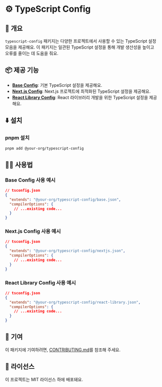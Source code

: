 # ⚙️ TypeScript Config

## 📖 개요

`typescript-config` 패키지는 다양한 프로젝트에서 사용할 수 있는 TypeScript 설정 모음을 제공해요. 이 패키지는 일관된 TypeScript 설정을 통해 개발 생산성을 높이고 오류를 줄이는 데 도움을 줘요.

## 📦 제공 기능

- **[Base Config](./base.json)**: 기본 TypeScript 설정을 제공해요.
- **[Next.js Config](./nextjs.json)**: Next.js 프로젝트에 최적화된 TypeScript 설정을 제공해요.
- **[React Library Config](./react-library.json)**: React 라이브러리 개발을 위한 TypeScript 설정을 제공해요.

## ⬇️ 설치

### pnpm 설치

```bash
pnpm add @your-org/typescript-config
```

## 🧑‍💻 사용법

### Base Config 사용 예시

```json
// tsconfig.json
{
  "extends": "@your-org/typescript-config/base.json",
  "compilerOptions": {
    // ...existing code...
  }
}
```

### Next.js Config 사용 예시

```json
// tsconfig.json
{
  "extends": "@your-org/typescript-config/nextjs.json",
  "compilerOptions": {
    // ...existing code...
  }
}
```

### React Library Config 사용 예시

```json
// tsconfig.json
{
  "extends": "@your-org/typescript-config/react-library.json",
  "compilerOptions": {
    // ...existing code...
  }
}
```

## 🤝 기여

이 패키지에 기여하려면, [CONTRIBUTING.md](../CONTRIBUTING.md)를 참조해 주세요.

## 📜 라이선스

이 프로젝트는 MIT 라이선스 하에 배포돼요.
